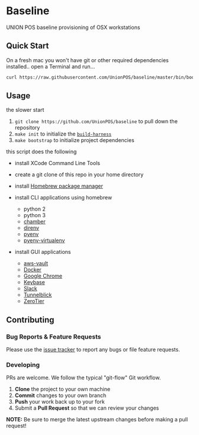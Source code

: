 <!--

  ** DO NOT EDIT THIS FILE
  **
  ** This file was automatically generated by the `build-harness`.
  ** 1) Make all changes to `README.yaml`
  ** 2) Run `make init` (you only need to do this once)
  ** 3) Run`make readme` to rebuild this file.
  **

  -->

# Baseline

UNION POS baseline provisioning of OSX workstations

## Quick Start

On a fresh mac you won't have git or other required dependencies installed..
open a Terminal and run...

```sh
curl https://raw.githubusercontent.com/UnionPOS/baseline/master/bin/bootstrap | bash
```

## Usage

the slower start

1. `git clone https://github.com/UnionPOS/baseline` to pull down the repository
1. `make init` to initialize the [`build-harness`](https://github.com/UnionPOS/build-harness/)
1. `make bootstrap` to initialize project dependencies

this script does the following

- install XCode Command Line Tools
- create a git clone of this repo in your home directory
- install [Homebrew package manager](https://brew.sh)

- install CLI applications using homebrew
  - python 2
  - python 3
  - [chamber](https://github.com/segmentio/chamber)
  - [direnv](https://direnv.net)
  - [pyenv](https://github.com/pyenv/pyenv)
  - [pyenv-virtualenv](https://github.com/pyenv/pyenv-virtualenv)

- install GUI applications
  - [aws-vault](https://github.com/99designs/aws-vault)
  - [Docker](https://www.docker.com/community-edition)
  - [Google Chrome](https://www.google.com/chrome/)
  - [Keybase](https://keybase.io)
  - [Slack](https://slack.com)
  - [Tunnelblick](https://tunnelblick.net)
  - [ZeroTier](https://zerotier.com)

## Contributing

### Bug Reports & Feature Requests

Please use the [issue tracker](https://github.com/UnionPOS/baseline/issues) to report any bugs or file feature requests.

### Developing

PRs are welcome. We follow the typical "git-flow" Git workflow.

 1. **Clone** the project to your own machine
 1. **Commit** changes to your own branch
 1. **Push** your work back up to your fork
 1. Submit a **Pull Request** so that we can review your changes

**NOTE:** Be sure to merge the latest upstream changes before making a pull request!
